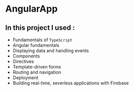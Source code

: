 # AngularApp
## In this project I used :

+ Fundamentals of `TypeScript`
+ Angular fundamentals
+ Displaying data and handling events
+ Components
+ Directives
+ Template-driven forms
+ Routing and navigation
+ Deployment
+ Building real-time, severless applications with Firebase  
